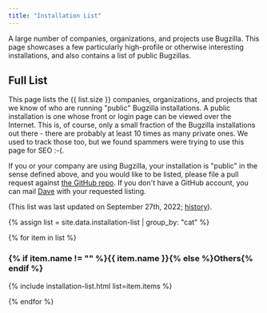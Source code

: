 ```yaml
---
title: "Installation List"
---
```


A large number of companies, organizations, and projects use Bugzilla. 
This page showcases a few particularly high-profile or otherwise interesting 
installations, and also contains a list of public Bugzillas.

## Full List

This page lists the {{ list.size }} companies, organizations, and projects
that we know of who are running "public" Bugzilla installations. A public
installation is one whose front or login page can be viewed over the
Internet. This is, of course, only a small fraction of the Bugzilla
installations out there - there are probably at least 10 times as many
private ones. We used to track those too, but we found spammers
were trying to use this page for SEO :-(.

If you or your company are using Bugzilla, your installation is "public" in
the sense defined above, and you would like to be listed, please file a pull
request against [the GitHub repo](https://github.com/bugzilla/bugzilla.github.io/tree/master/installation-list).
If you don't have a GitHub account, you can mail
[Dave](mailto:justdave&#64;bugzilla.org?subject=Bugzilla%20Installation%20List) with your requested listing.

(This list was last updated on September 27th, 2022;
[history](https://github.com/bugzilla/bugzilla.github.io/commits/master/_data/installation-list.csv)).

{% assign list = site.data.installation-list | group_by: "cat" %}

{% for item in list %}
### {% if item.name != "" %}{{ item.name }}{% else %}Others{% endif %}

{% include installation-list.html list=item.items %}

{% endfor %}
